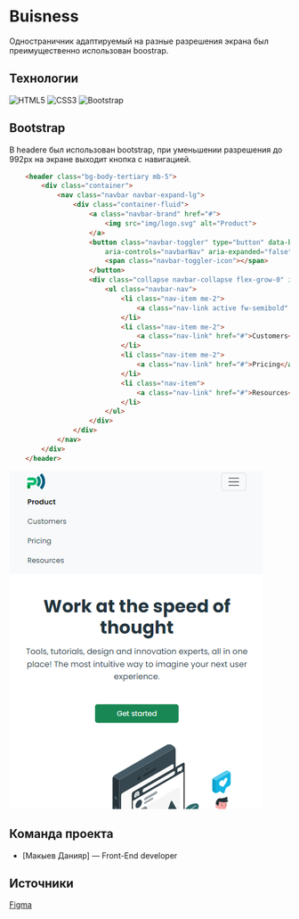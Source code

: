 # Buisness
Одностраничник адаптируемый на разные разрешения экрана был преимущественно использован boostrap.
## Технологии
![HTML5](https://img.shields.io/badge/html5-%23E34F26.svg?style=for-the-badge&logo=html5&logoColor=white)
![CSS3](https://img.shields.io/badge/css3-%231572B6.svg?style=for-the-badge&logo=css3&logoColor=white)
![Bootstrap](https://img.shields.io/badge/bootstrap-%238511FA.svg?style=for-the-badge&logo=bootstrap&logoColor=white)
## Bootstrap
В headere был использован bootstrap, при уменьшении разрешения до 992px на экране выходит кнопка с навигацией. 
``` html
    <header class="bg-body-tertiary mb-5">
        <div class="container">
            <nav class="navbar navbar-expand-lg">
                <div class="container-fluid">
                    <a class="navbar-brand" href="#">
                        <img src="img/logo.svg" alt="Product">
                    </a>
                    <button class="navbar-toggler" type="button" data-bs-toggle="collapse" data-bs-target="#navbarNav"
                        aria-controls="navbarNav" aria-expanded="false" aria-label="Toggle navigation">
                        <span class="navbar-toggler-icon"></span>
                    </button>
                    <div class="collapse navbar-collapse flex-grow-0" id="navbarNav">
                        <ul class="navbar-nav">
                            <li class="nav-item me-2">
                                <a class="nav-link active fw-semibold" href="#">Product</a>
                            </li>
                            <li class="nav-item me-2">
                                <a class="nav-link" href="#">Customers</a>
                            </li>
                            <li class="nav-item me-2">
                                <a class="nav-link" href="#">Pricing</a>
                            </li>
                            <li class="nav-item">
                                <a class="nav-link" href="#">Resources</a>
                            </li>
                        </ul>
                    </div>
                </div>
            </nav>
        </div>
    </header>

```
![logo](images/header-pic-md.png)

## Команда проекта


- [Макыев Данияр] — Front-End developer

## Источники
[Figma](https://www.figma.com/file/4EwMYMyBDC4GzpM2D5LU88/product?node-id=0%3A1&t=5Ov15WlYKNvLKPD6-0)

